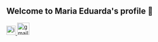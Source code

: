 ## Welcome to Maria Eduarda's profile 🫧

<div>
<a href = "mailto:contato@seu-usuário-aqui"><img width="24" height="24" src="https://img.icons8.com/material-outlined/24/instagram-new--v1.png" alt="instagram-new--v1"/>
<img width="32" height="32" background-color="#E4A3C2" src="https://img.icons8.com/ios-filled/50/gmail-new.png" alt="gmail-new"/>
</div>



<!--
**duudafs/duudafs** is a ✨ _special_ ✨ repository because its `README.md` (this file) appears on your GitHub profile.

-->
